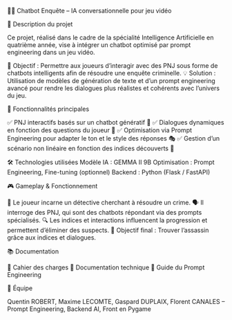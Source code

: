 🕵️‍♂️ Chatbot Enquête – IA conversationnelle pour jeu vidéo

📝 Description du projet

Ce projet, réalisé dans le cadre de la spécialité Intelligence Artificielle en quatrième année, vise à intégrer un chatbot optimisé par prompt engineering dans un jeu vidéo.

🎯 Objectif : Permettre aux joueurs d’interagir avec des PNJ sous forme de chatbots intelligents afin de résoudre une enquête criminelle.
💡 Solution : Utilisation de modèles de génération de texte et d’un prompt engineering avancé pour rendre les dialogues plus réalistes et cohérents avec l’univers du jeu.

🚀 Fonctionnalités principales

✅ PNJ interactifs basés sur un chatbot génératif 🤖
✅ Dialogues dynamiques en fonction des questions du joueur 💬
✅ Optimisation via Prompt Engineering pour adapter le ton et le style des réponses 🎭
✅ Gestion d’un scénario non linéaire en fonction des indices découverts 🔎

🛠️ Technologies utilisées
Modèle IA : GEMMA II 9B
Optimisation : Prompt Engineering, Fine-tuning (optionnel)
Backend : Python (Flask / FastAPI)

🎮 Gameplay & Fonctionnement

📜 Le joueur incarne un détective cherchant à résoudre un crime.
🗣️ Il interroge des PNJ, qui sont des chatbots répondant via des prompts spécialisés.
🔍 Les indices et interactions influencent la progression et permettent d’éliminer des suspects.
🏁 Objectif final : Trouver l’assassin grâce aux indices et dialogues.

📚 Documentation

📄 Cahier des charges
📖 Documentation technique
🧠 Guide du Prompt Engineering

👥 Équipe

Quentin ROBERT, Maxime LECOMTE, Gaspard DUPLAIX, Florent CANALES – Prompt Engineering, Backend AI, Front en Pygame